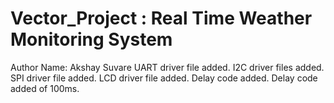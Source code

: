 # Vector_Project : Real Time Weather Monitoring System
Author Name: Akshay Suvare
UART driver file added.
I2C driver files added.
SPI driver file added.
LCD driver file added.
Delay code added.
Delay code added of 100ms.
